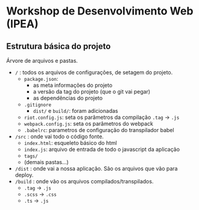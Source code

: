# Workshop de Desenvolvimento Web (IPEA)

## Estrutura básica do projeto

Árvore de arquivos e pastas.

- `/` : todos os arquivos de configurações, de setagem do projeto.
    - `package.json`:
        - as meta informações do projeto
        - a versão da tag do projeto (que o git vai pegar)
        - as dependências do projeto
    - `.gitignore`
        - `dist/` e `build/`: foram adicionadas
    - `riot.config.js`: seta os parâmetros da compilação `.tag` -> `.js`
    - `webpack.config.js`: seta os parâmetros do webpack
    - `.babelrc`: parametros de configuração do transpilador babel
- `/src` : onde vai todo o código fonte.
    - `index.html`: esqueleto básico do html
    - `index.js`: arquivo de entrada de todo o javascript da aplicação
    - `tags/`
    - (demais pastas...)
- `/dist` : onde vai a nossa aplicação. São os arquivos que vão para deploy.
- `/build` : onde vão os arquivos compilados/transpilados.
    - `.tag` -> `.js`
    - `.scss` -> `.css`
    - `.ts` -> `.js`